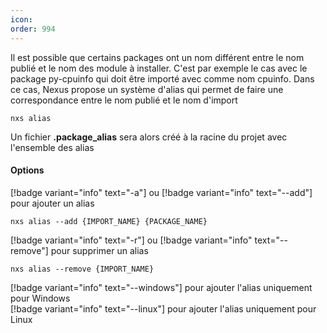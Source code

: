 ```yaml
---
icon: 
order: 994
---
```

Il est possible que certains packages ont un nom différent entre le nom publié et le nom des module à installer. 
C'est par exemple le cas avec le package py-cpuinfo qui doit être importé avec comme nom cpuinfo.
Dans ce cas, Nexus propose un système d'alias qui permet de faire une correspondance entre le nom publié et le nom d'import

```console
nxs alias
```

Un fichier **.package_alias** sera alors créé à la racine du projet avec l'ensemble des alias
<br>
#### Options

[!badge variant="info" text="-a"] ou [!badge variant="info" text="--add"] pour ajouter un alias
```console
nxs alias --add {IMPORT_NAME} {PACKAGE_NAME}
```
[!badge variant="info" text="-r"] ou [!badge variant="info" text="--remove"] pour supprimer un alias
```console
nxs alias --remove {IMPORT_NAME}
```
[!badge variant="info" text="--windows"] pour ajouter l'alias uniquement pour Windows<br>
[!badge variant="info" text="--linux"] pour ajouter l'alias uniquement pour Linux<br>